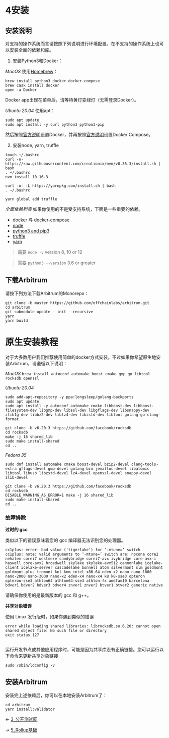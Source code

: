 # 4安装


## 安装说明
对支持的操作系统而言请按照下列说明进行环境配置。在不支持的操作系统上也可以安装全面的依赖和库。

1. 安装Python3和Docker：

*MacOS*
使用[Homebrew](https://brew.sh/)：

```
brew install python3 docker docker-compose
brew cask install docker
open -a Docker
```

Docker app出现在菜单后，请等待黄灯变绿灯（无需登录Docker）。

*Ubuntu 20.04* 
使用apt：
```
sudo apt update
sudo apt install -y curl python3 python3-pip
```

然后按照[官方说明](https://docs.docker.com/engine/install/ubuntu/)设置Docker，并再按照[官方说明](https://docs.docker.com/compose/install/)设置Docker Compose。

2. 安装node, yarn, truffle
```
touch ~/.bashrc
curl -o- https://raw.githubusercontent.com/creationix/nvm/v0.35.3/install.sh | bash
. ~/.bashrc
nvm install 10.16.3

curl -o- -L https://yarnpkg.com/install.sh | bash
. ~/.bashrc

yarn global add truffle
```


*全面依赖列表*
如果你使用的不是受支持系统，下面是一些重要的依赖。
*  [docker](https://github.com/docker/docker-ce/releases)  与  [docker-compose](https://github.com/docker/compose/releases) 
*  [node](https://nodejs.org/en/) 
*  [python3 and pip3](https://www.python.org/downloads/) 
*  [truffle](https://truffleframework.com/docs/truffle/getting-started/installation) 
*  [yarn](https://yarnpkg.com/en/) 

> 需要 `node -v` version 8, 10 or 12  

> 需要 `python3 --version` 3.6 or greater  

## 下载Arbitrum
请按下列方法下载Arbitrum的Monorepo：
```
git clone -b master https://github.com/offchainlabs/arbitrum.git
cd arbitrum
git submodule update --init --recursive
yarn
yarn build
```

# 原生安装教程
对于大多数用户我们推荐使用简单的docker方式安装。不过如果你希望原生地安装Arbitrum，请遵循以下说明：

*MacOS*
`brew install autoconf automake boost cmake gmp go libtool rocksdb openssl`

*Ubuntu 20.04*
```
sudo add-apt-repository -y ppa:longsleep/golang-backports
sudo apt update
sudo apt install -y autoconf automake cmake libboost-dev libboost-filesystem-dev libgmp-dev libssl-dev libgflags-dev libsnappy-dev zlib1g-dev libbz2-dev liblz4-dev libzstd-dev libtool golang-go clang-format

git clone -b v6.20.3 https://github.com/facebook/rocksdb
cd rocksdb
make -j 16 shared_lib
sudo make install-shared
cd ..
```

*Fedora 35*

```
sudo dnf install automake cmake boost-devel bzip2-devel clang-tools-extra gflags-devel gmp-devel golang-bin jemalloc-devel libatomic libtool libusb libzstd-devel lz4-devel openssl-devel snappy-devel zlib-devel

git clone -b v6.20.3 https://github.com/facebook/rocksdb
cd rocksdb
DISABLE_WARNING_AS_ERROR=1 make -j 16 shared_lib
sudo make install-shared
cd ..

```

### 故障排除

**过时的 gcc** 

类似以下的错误意味着您的 gcc 编译器无法识别您的处理器。

```
cc1plus: error: bad value (‘tigerlake’) for ‘-mtune=’ switch
cc1plus: note: valid arguments to ‘-mtune=’ switch are: nocona core2 nehalem corei7 westmere sandybridge corei7-avx ivybridge core-avx-i haswell core-avx2 broadwell skylake skylake-avx512 cannonlake icelake-client icelake-server cascadelake bonnell atom silvermont slm goldmont goldmont-plus tremont knl knm intel x86-64 eden-x2 nano nano-1000 nano-2000 nano-3000 nano-x2 eden-x4 nano-x4 k8 k8-sse3 opteron opteron-sse3 athlon64 athlon64-sse3 athlon-fx amdfam10 barcelona bdver1 bdver2 bdver3 bdver4 znver1 znver2 btver1 btver2 generic native

```
请确保你使用的是最新版本的 gcc 和 g++。

**共享对象错误**

使用 Linux 发行版时，如果你遇到类似的错误

```
error while loading shared libraries: librocksdb.so.6.20: cannot open shared object file: No such file or directory
exit status 127
 
```
运行开发节点或其他应用程序时，可能是因为共享库没有正确链接。您可以运行以下命令来更新共享对象链接

``` 
sudo /sbin/ldconfig -v
```


## 安装Arbitrum
安装完上述依赖后，你可以在本地安装Arbitrum了：
```
cd arbitrum
yarn install:validator
```



← [3_公开测试网](3_公开测试网.md)

→ [5_Rollup基础](5_Rollup基础.md)

